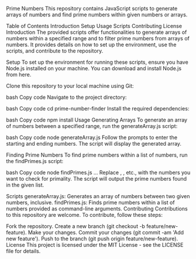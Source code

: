 Prime Numbers
This repository contains JavaScript scripts to generate arrays of numbers and find prime numbers within given numbers or arrays.

Table of Contents
Introduction
Setup
Usage
Scripts
Contributing
License
Introduction
The provided scripts offer functionalities to generate arrays of numbers within a specified range and to filter prime numbers from arrays of numbers. It provides details on how to set up the environment, use the scripts, and contribute to the repository.

Setup
To set up the environment for running these scripts, ensure you have Node.js installed on your machine. You can download and install Node.js from here.

Clone this repository to your local machine using Git:

bash
Copy code
Navigate to the project directory:

bash
Copy code
cd prime-number-finder
Install the required dependencies:

bash
Copy code
npm install
Usage
Generating Arrays
To generate an array of numbers between a specified range, run the generateArray.js script:

bash
Copy code
node generateArray.js
Follow the prompts to enter the starting and ending numbers. The script will display the generated array.

Finding Prime Numbers
To find prime numbers within a list of numbers, run the findPrimes.js script:

bash
Copy code
node findPrimes.js <number1> <number2> ...
Replace <number1>, <number2>, etc., with the numbers you want to check for primality. The script will output the prime numbers found in the given list.

Scripts
generateArray.js: Generates an array of numbers between two given numbers, inclusive.
findPrimes.js: Finds prime numbers within a list of numbers provided as command-line arguments.
Contributing
Contributions to this repository are welcome. To contribute, follow these steps:

Fork the repository.
Create a new branch (git checkout -b feature/new-feature).
Make your changes.
Commit your changes (git commit -am 'Add new feature').
Push to the branch (git push origin feature/new-feature).
License
This project is licensed under the MIT License - see the LICENSE file for details.






